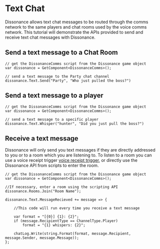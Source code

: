 # Text Chat

Dissonance allows text chat messages to be routed through the comms network to the same players and chat rooms used by the voice comms network. This tutorial will demonstrate the APIs provided to send and receive text chat messages with Dissonance.

## Send a text message to a Chat Room

```
// get the DissonanceComms script from the Dissonance game object
var dissonance = GetComponent<DissonanceComms>();

// send a text message to the Party chat channel
dissonance.Text.Send("Party", "Who just pulled the boss?")
```

## Send a text message to a player

```
// get the DissonanceComms script from the Dissonance game object
var dissonance = GetComponent<DissonanceComms>();

// send a text message to a specific player
dissonance.Text.Whisper("hunter", "Did you just pull the boss?")
```

## Receive a text message

Dissonance will only send you text messages if they are directly addressed to you or to a room which you are listening to. To listen to a room you can use a voice receipt trigger [voice receipt trigger](/Reference/Components/Voice-Receipt-Trigger), or directly use the Dissonance API from scripts to enter the room.

```
// get the DissonanceComms script from the Dissonance game object
var dissonance = GetComponent<DissonanceComms>();

//If necessary, enter a room using the scripting API
dissonance.Rooms.Join("Room Name");

dissonance.Text.MessageRecieved += message => {

	//This code will run every time you receive a text message

    var format = "[{0}] {1}: {2}";
    if (message.RecipientType == ChannelType.Player)
        format = "{1} whispers: {2}";
    
    chatLog.Write(string.Format(format, message.Recipient, message.Sender, message.Message));
};
```